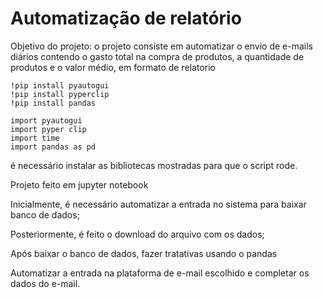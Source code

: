 # Automatização de relatório

Objetivo do projeto: o projeto consiste em automatizar o envio de e-mails diários contendo o gasto total na compra de produtos, a quantidade de produtos e o valor médio, em formato de relatorio

```
!pip install pyautogui
!pip install pyperclip
!pip install pandas

import pyautogui
import pyper clip
import time
import pandas as pd
```

é necessário instalar as bibliotecas mostradas para que o script rode.

Projeto feito em jupyter notebook

Inicialmente, é necessário automatizar a entrada no sistema para baixar banco de dados; 

Posteriormente, é feito o download do arquivo com os dados;

Após baixar o banco de dados, fazer tratativas usando o pandas

Automatizar a entrada na plataforma de e-mail escolhido e completar os dados do e-mail.
